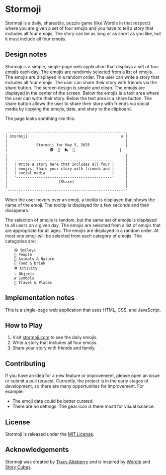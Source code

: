 # Stormoji

Stormoji is a daily, shareable, puzzle game (like Wordle in that respect) where
you are given a set of four emojis and you have to tell a story that includes
all four emojis. The story can be as long or as short as you like, but it must
include all four emojis.

## Design notes

Stormoji is a simple, single-page web application that displays a set of four
emojis each day. The emojis are randomly selected from a list of emojis. The
emojis are displayed in a random order. The user can write a story that
includes all four emojis. The user can share their story with friends via the
share button. The screen design is simple and clean. The emojis are displayed
in the center of the screen. Below the emojis is a text area where the user can
write their story. Below the text area is a share button. The share button
allows the user to share their story with friends via social media by copying
the emojis, date, and story to the clipboard.

The page looks somthing like this:

```plaintext

.-----------------------------------------------------.
| Stormoji                                          ⚙️ |
|                                                     |
|             Stormoji for May 5, 2025                |
|                   🕵️  🎳  🛼  🍅                    |
|                                                     |
|   .-------------------------------------------.     |
|   | Write a story here that includes all four |     |
|   | emojis. Share your story with friends and |     |
|   | social media.                             |     |
|   '-------------------------------------------'     |
|                       [Share]                       |
|                                                     |
`-----------------------------------------------------'

```

When the user hovers over an emoji, a tooltip is displayed that shows the name
of the emoji. The tooltip is displayed for a few seconds and then disappears.

The selection of emojis is random, but the same set of emojis is displayed to
all users on a given day. The emojis are selected from a list of emojis that
are appropriate for all ages. The emojis are displayed in a random order. At
most one emoji will be selected from each category of emojis. The categories
are:

        😃 Smileys
        🧑 People
        🐻 Animals & Nature
        🍔 Food & Drink
        ⚽ Activity
        💡 Objects
        💕 Symbols
        🚗 Travel & Places


## Implementation notes

This is a single-page web application that uses HTML, CSS, and JavaScript.


## How to Play

1. Visit [stormoji.com](https://stormoji.com) to see the daily emojis.
2. Write a story that includes all four emojis.
3. Share your story with friends and family.

## Contributing

If you have an idea for a new feature or improvement, please open an issue or
submit a pull request.  Currently, the project is in the early stages of
development, so there are many opportunities for improvement.  For example:

- The emoji data could be better curated.
- There are no settings. The gear icon is there mostl for visual balance.

## License

Stormoji is released under the [MIT License](LICENSE).

## Acknowledgements

Stormoji was created by [Tracy Atteberry](https://tracyatteberry.com) and is
inspired by [Wordle](https://www.powerlanguage.co.uk/wordle/) and [Story
Cubes](https://storycubes.com).

